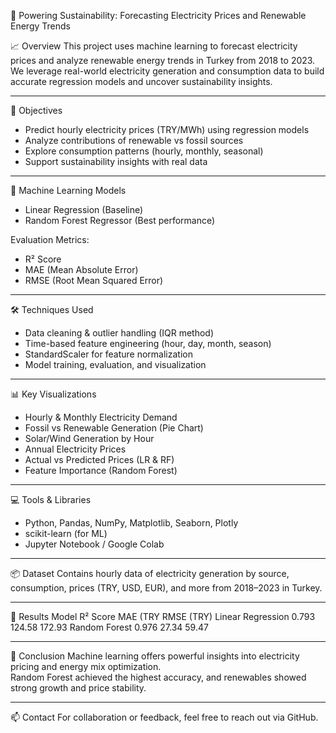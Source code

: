 🔌 Powering Sustainability: Forecasting Electricity Prices and Renewable Energy Trends

📈 Overview
This project uses machine learning to forecast electricity prices and analyze renewable energy trends in Turkey from 2018 to 2023.  
We leverage real-world electricity generation and consumption data to build accurate regression models and uncover sustainability insights.

---

🎯 Objectives
- Predict hourly electricity prices (TRY/MWh) using regression models
- Analyze contributions of renewable vs fossil sources
- Explore consumption patterns (hourly, monthly, seasonal)
- Support sustainability insights with real data

---

🧠 Machine Learning Models
- Linear Regression (Baseline)
- Random Forest Regressor (Best performance)

Evaluation Metrics:
- R² Score
- MAE (Mean Absolute Error)
- RMSE (Root Mean Squared Error)

---

🛠️ Techniques Used
- Data cleaning & outlier handling (IQR method)
- Time-based feature engineering (hour, day, month, season)
- StandardScaler for feature normalization
- Model training, evaluation, and visualization

---

📊 Key Visualizations
- Hourly & Monthly Electricity Demand
- Fossil vs Renewable Generation (Pie Chart)
- Solar/Wind Generation by Hour
- Annual Electricity Prices
- Actual vs Predicted Prices (LR & RF)
- Feature Importance (Random Forest)

---

💻 Tools & Libraries
- Python, Pandas, NumPy, Matplotlib, Seaborn, Plotly
- scikit-learn (for ML)
- Jupyter Notebook / Google Colab

---

📦 Dataset
Contains hourly data of electricity generation by source, consumption, prices (TRY, USD, EUR), and more from 2018–2023 in Turkey.

---

🧩 Results
Model	                       R² Score	        MAE (TRY       RMSE (TRY)
Linear Regression	        0.793	         124.58	         172.93
Random Forest             	0.976             27.34	          59.47

---

📌 Conclusion
Machine learning offers powerful insights into electricity pricing and energy mix optimization.  
Random Forest achieved the highest accuracy, and renewables showed strong growth and price stability.

---

📫 Contact
For collaboration or feedback, feel free to reach out via GitHub.

